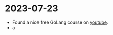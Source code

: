# 2023-07-23
- Found a nice free GoLang course on [youtube](https://www.youtube.com/watch?v=VM1rYOMoLmY&list=PLU3Rl8A6vmKcm439krer7nf_EM8eI8fAQ).
- a